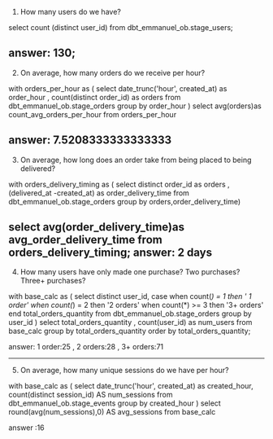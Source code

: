 1. How many users do we have?

select count (distinct user_id) 
from dbt_emmanuel_ob.stage_users;

answer: 130;
--------------
2. On average, how many orders do we receive per hour?

with orders_per_hour as (
  select
    date_trunc('hour', created_at) as order_hour
    , count(distinct order_id) as orders
  from dbt_emmanuel_ob.stage_orders
  group by order_hour
)
select avg(orders)as count_avg_orders_per_hour
from orders_per_hour

answer: 7.5208333333333333
--------
3. On average, how long does an order take from being placed to being delivered?

with orders_delivery_timing as (
  select
  distinct order_id as orders
  ,(delivered_at -created_at) as order_delivery_time
  from dbt_emmanuel_ob.stage_orders
  group by orders,order_delivery_time)

select avg(order_delivery_time)as avg_order_delivery_time
from orders_delivery_timing;
answer: 2 days
--------------
4. How many users have only made one purchase? Two purchases? Three+ purchases?

with base_calc as (
  select distinct user_id, 
  case 
    when count(*) = 1 then ' 1 order'
    when count(*) = 2 then '2 orders'
    when count(*) >= 3 then '3+ orders' 
  end total_orders_quantity
  from dbt_emmanuel_ob.stage_orders
  group by user_id
)
select 
  total_orders_quantity
  , count(user_id) as num_users
from base_calc
group by total_orders_quantity
order by total_orders_quantity;

answer: 1 order:25 , 2 orders:28 , 3+ orders:71

-------

5. On average, how many unique sessions do we have per hour?

with base_calc as 
(
  select 
  date_trunc('hour', created_at) as created_hour,
  count(distinct session_id) AS num_sessions
  from dbt_emmanuel_ob.stage_events
  group by created_hour
)
select 
  round(avg(num_sessions),0) AS avg_sessions
from base_calc


answer :16
